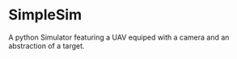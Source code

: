 # SimpleSim
A python Simulator featuring a UAV equiped with a camera and an abstraction of a target. 

